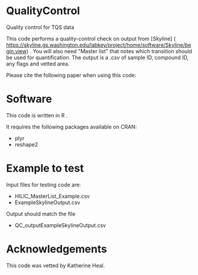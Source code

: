 # QualityControl
Quality control for TQS data

This code performs a quality-control check on output from [Skyline] ( https://skyline.gs.washington.edu/labkey/project/home/software/Skyline/begin.view) .  You will also need "Master list" that notes which transition should be used for quantification.  The output is a .csv of sample ID, compound ID, any flags and vetted area.

Please cite the following paper when using this code:



# Software
This code is written in R .

It requires the following packages available on CRAN: 
* plyr
* reshape2

# Example to test
Input files for testing code are: 
*  HILIC_MasterList_Example.csv
* ExampleSkylineOutput.csv

Output should match the file
 *  QC_outputExampleSkylineOutput.csv

#  Acknowledgements
This code was vetted by Katherine Heal.



